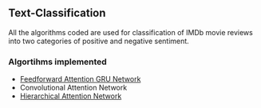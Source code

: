 ## Text-Classification
All the algorithms coded are used for classification of IMDb movie reviews into two categories of positive and negative sentiment. 

### Algortihms implemented
* [Feedforward Attention GRU Network](https://github.com/gaurav104/TextClassification/blob/master/Reading%20Material/Feed-Forward%20Networks%20%20With%20Attention%20Can%20Solve%20Some%20Long-Term%20%20Memory%20%20Problems.pdf)
* Convolutional Attention Network
* [Hierarchical Attention Network](https://github.com/gaurav104/TextClassification/blob/master/Reading%20Material/Hierarchical%20Attention%20Networks%20for%20Document%20Classification.pdf)
